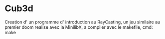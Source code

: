 # Cub3d
Creation d' un programme d' introduction au RayCasting, un jeu similaire au premier doom realise avec la MinilibX, a compiler avec le makefile, cmd: make
